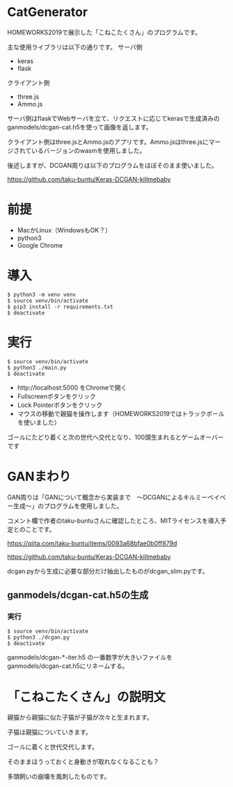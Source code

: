 CatGenerator
=====================
HOMEWORKS2019で展示した「こねこたくさん」のプログラムです。

主な使用ライブラリは以下の通りです。
サーバ側
* keras
* flask

クライアント側
* three.js
* Ammo.js

サーバ側はflaskでWebサーバを立て、リクエストに応じてkerasで生成済みのganmodels/dcgan-cat.h5を使って画像を返します。

クライアント側はthree.jsとAmmo.jsのアプリです。Ammo.jsはthree.jsにマージされているバージョンのwasmを使用しました。

後述しますが、DCGAN周りは以下のプログラムをほぼそのまま使いました。

https://github.com/taku-buntu/Keras-DCGAN-killmebaby

# 前提
* MacかLinux（WindowsもOK？）
* python3
* Google Chrome

# 導入
```
$ python3 -m venv venv
$ source venv/bin/activate
$ pip3 install -r requirements.txt
$ deactivate
```
# 実行
```
$ source venv/bin/activate
$ python3 ./main.py
$ deactivate
```

* http://localhost:5000 をChromeで開く
* Fullscreenボタンをクリック
* Lock Pointerボタンをクリック
* マウスの移動で親猫を操作します（HOMEWORKS2019ではトラックボールを使いました）

ゴールにたどり着くと次の世代へ交代となり、100頭生まれるとゲームオーバーです


# GANまわり
GAN周りは「GANについて概念から実装まで　～DCGANによるキルミーベイベー生成～」のプログラムを使用しました。

コメント欄で作者のtaku-buntuさんに確認したところ、MITライセンスを導入予定とのことです。

https://qiita.com/taku-buntu/items/0093a68bfae0b0ff879d

https://github.com/taku-buntu/Keras-DCGAN-killmebaby

dcgan.pyから生成に必要な部分だけ抽出したものがdcgan_slim.pyです。

## ganmodels/dcgan-cat.h5の生成


### 実行
```
$ source venv/bin/activate
$ python3 ./dcgan.py
$ deactivate
```
ganmodels/dcgan-*-iter.h5 の一番数字が大きいファイルをganmodels/dcgan-cat.h5にリネームする。


# 「こねこたくさん」の説明文

親猫から親猫に似た子猫が子猫が次々と生まれます。

子猫は親猫についていきます。

ゴールに着くと世代交代します。

そのままほうっておくと身動きが取れなくなることも？

多頭飼いの崩壊を風刺したものです。

